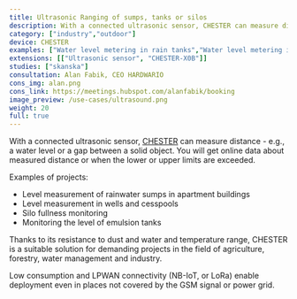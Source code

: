 ```yaml
---
title: Ultrasonic Ranging of sumps, tanks or silos
description: With a connected ultrasonic sensor, CHESTER can measure distance - e.g., a water level or a gap between a solid object.
category: ["industry","outdoor"]
device: CHESTER
examples: ["Water level metering in rain tanks","Water level metering in wells or cesspools","Level measurement in silos","Level measurement in emulsion tanks"]
extensions: [["Ultrasonic sensor", "CHESTER-X0B"]]
studies: ["skanska"]
consultation: Alan Fabik, CEO HARDWARIO
cons_img: alan.png
cons_link: https://meetings.hubspot.com/alanfabik/booking
image_preview: /use-cases/ultrasound.png
weight: 20
full: true
---
```


With a connected ultrasonic sensor, [CHESTER](/chester/) can measure distance - e.g., a water level or a gap between a solid object. You will get online data about measured distance or when the lower or upper limits are exceeded.

Examples of projects:

* Level measurement of rainwater sumps in apartment buildings
* Level measurement in wells and cesspools
* Silo fullness monitoring
* Monitoring the level of emulsion tanks

Thanks to its resistance to dust and water and temperature range, CHESTER is a suitable solution for demanding projects in the field of agriculture, forestry, water management and industry.

Low consumption and LPWAN connectivity (NB-IoT, or LoRa) enable deployment even in places not covered by the GSM signal or power grid.
